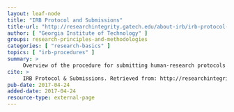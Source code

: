 ```yaml
---
layout: leaf-node
title: "IRB Protocol and Submissions"
title-url: "http://researchintegrity.gatech.edu/about-irb/irb-protocol-submissions"
author: [ "Georgia Institute of Technology" ]
groups: research-principles-and-methodologies
categories: [ "research-basics" ]
topics: [ "irb-procedures" ]
summary: >
     Overview of the procedure for submitting human-research protocols at Georgia Institute of Technology
cite: >
     IRB Protocol & Submissions. Retrieved from: http://researchintegrity.gatech.edu/about-irb/irb-protocol-submissions
pub-date: 2017-04-24
added-date: 2017-04-24
resource-type: external-page
---
```

